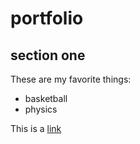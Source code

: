 # portfolio

## section one

These are my favorite things:

* basketball
* physics

This is a [link](www.google.com)
